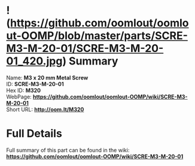 
!(https://github.com/oomlout/oomlout-OOMP/blob/master/parts/SCRE-M3-M-20-01/SCRE-M3-M-20-01_420.jpg)
Summary
=================
  
Name: __M3 x 20 mm Metal Screw__    
ID: __SCRE-M3-M-20-01__   
Hex ID: __M320__   
WebPage: __https://github.com/oomlout/oomlout-OOMP/wiki/SCRE-M3-M-20-01__   
Short URL: __http://oom.lt/M320__   

Full Details
==========================
Full summary of this part can be found in the wiki:   
__https://github.com/oomlout/oomlout-OOMP/wiki/SCRE-M3-M-20-01__    

